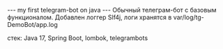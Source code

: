 --- my first telegram-bot on java ---
Обычный телеграм-бот с базовым функционалом.
Добавлен логгер Slf4j, логи хранятся в var/log/tg-DemoBot/app.log

стек: Java 17, Spring Boot, lombok, telegrambots

